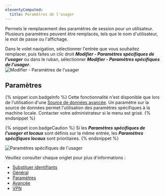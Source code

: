 ```yaml
---
eleventyComputed:
  title: Paramètres de l'usager
---
```

Permets le remplacement des paramètres de session pour un utilisateur. Plusieurs paramètres peuvent être remplacés, tels que le nom d'utilisateur, le mot de passe ou l'affichage.  

Dans le volet navigation, sélectionner l'entrée que vous souhaitez remplacer, puis faites un clic droit ***Modifier - Paramètres spécifiques de l'usager*** ou dans le ruban, sélectionner ***Modifier - Paramètres spécifiques de l'usager***.  
![Modifier - Paramètres de l'usager](https://webdevolutions.azureedge.net/docs/fr/rdm/mac/clip4000.png) 

## Paramètres 

{% snippet icon.badgeInfo %} 
Cette fonctionnalité n'est disponible que lors de l'utilisation d'une [Source de données avancée](/fr/rdm/mac/data-sources/data-sources-types/advanced-data-sources/). Un paramètre sur la source de données permet l'utilisation des paramètres spécifiques à la machine locale. Contacter votre administrateur si le menu est grisé. 
{% endsnippet %}
 
{% snippet icon.badgeCaution %} 
Si les ***Paramètres spécifiques de l'usager et locaux*** sont définis sur la même entrée, les ***Paramètres spécifiques locaux*** sont prioritaires. 
{% endsnippet %}
 
![Paramètres spécifiques de l'usager](https://webdevolutions.azureedge.net/docs/fr/rdm/mac/clip5057.png) 

Veuillez consulter chaque onglet pour plus d'informations :  

* [Substituer identifiants](/fr/rdm/mac/commands/edit/setting-overrides/user-specific-settings/override-credentials/) 
* [Général](/fr/rdm/mac/commands/edit/setting-overrides/user-specific-settings/general/) 
* [Paramètres](/fr/rdm/mac/commands/edit/setting-overrides/user-specific-settings/settings/) 
* [Avancée](/fr/rdm/mac/commands/edit/setting-overrides/user-specific-settings/more/) 
* [VPN](/fr/rdm/mac/commands/edit/setting-overrides/user-specific-settings/vpn/) 
